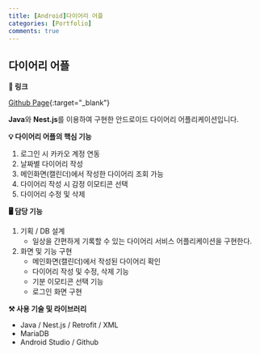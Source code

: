 ```yaml
---
title: [Android]다이어리 어플
categories: [Portfolio]
comments: true
---
```


## 다이어리 어플

**🔗 링크**

[Github Page](https://github.com/ghrp8277/diary-frontend){:target="\_blank"}

**Java**와 **Nest.js**를 이용하여 구현한 안드로이드 다이어리 어플리케이션입니다.

**💡 다이어리 어플의 핵심 기능**

1. 로그인 시 카카오 계정 연동
2. 날짜별 다이어리 작성
3. 메인화면(캘린더)에서 작성한 다이어리 조회 가능
4. 다이어리 작성 시 감정 이모티콘 선택
5. 다이어리 수정 및 삭제

**🖥 담당 기능**

1.  기획 / DB 설계
    - 일상을 간편하게 기록할 수 있는 다이어리 서비스 어플리케이션을 구현한다.
2.  화면 및 기능 구현
    - 메인화면(캘린더)에서 작성된 다이어리 확인
    - 다이어리 작성 및 수정, 삭제 기능
    - 기분 이모티콘 선택 기능
    - 로그인 화면 구현

**⚒️ 사용 기술 및 라이브러리**

- Java / Nest.js / Retrofit / XML
- MariaDB
- Android Studio / Github
